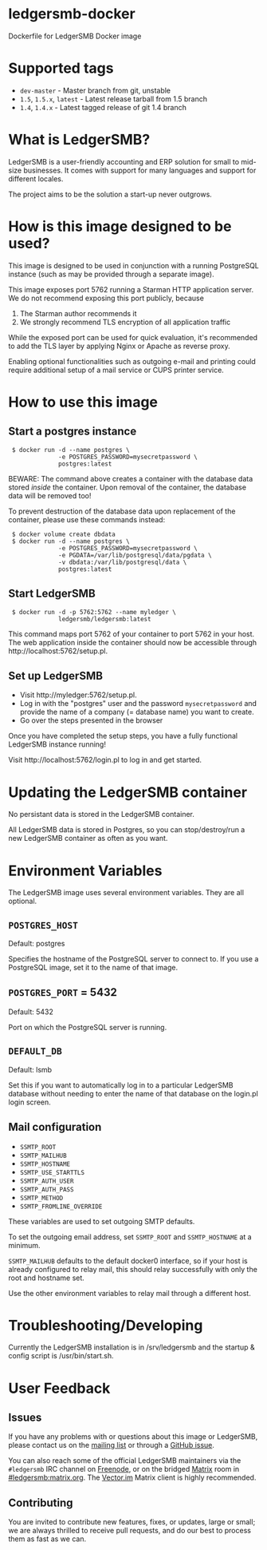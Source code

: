 # ledgersmb-docker
Dockerfile for LedgerSMB Docker image

# Supported tags

- `dev-master` - Master branch from git, unstable
- `1.5`, `1.5.x`, `latest` - Latest release tarball from 1.5 branch
- `1.4`, `1.4.x` - Latest tagged release of git 1.4 branch


# What is LedgerSMB?

LedgerSMB is a user-friendly accounting and ERP solution for small to
mid-size businesses. It comes with support for many languages and support
for different locales.

The project aims to be the solution a start-up never outgrows.


# How is this image designed to be used?

This image is designed to be used in conjunction with a running PostgreSQL
instance (such as may be provided through a separate image).

This image exposes port 5762 running a Starman HTTP application server. We
do not recommend exposing this port publicly, because

1. The Starman author recommends it
2. We strongly recommend TLS encryption of all application traffic

While the exposed port can be used for quick evaluation, it's recommended
to add the TLS layer by applying Nginx or Apache as reverse proxy.

Enabling optional functionalities such as outgoing e-mail and printing
could require additional setup of a mail service or CUPS printer service.

# How to use this image

## Start a postgres instance

```plain
 $ docker run -d --name postgres \
              -e POSTGRES_PASSWORD=mysecretpassword \
              postgres:latest
```

BEWARE: The command above creates a container with the database data stored
*inside* the container. Upon removal of the container, the database data will
be removed too!

To prevent destruction of the database data upon replacement of the container,
please use these commands instead:

```plain
 $ docker volume create dbdata
 $ docker run -d --name postgres \
              -e POSTGRES_PASSWORD=mysecretpassword \
              -e PGDATA=/var/lib/postgresql/data/pgdata \
              -v dbdata:/var/lib/postgresql/data \
              postgres:latest
```

## Start LedgerSMB

```plain
 $ docker run -d -p 5762:5762 --name myledger \
              ledgersmb/ledgersmb:latest
```

This command maps port 5762 of your container to port 5762 in your host. The
web application inside the container should now be accessible through
http://localhost:5762/setup.pl.

## Set up LedgerSMB

 * Visit http://myledger:5762/setup.pl.
 * Log in with the "postgres" user and the password `mysecretpassword`
   and provide the name of a company (= database name) you want to create.
 * Go over the steps presented in the browser

Once you have completed the setup steps, you have a fully functional
LedgerSMB instance running!

Visit http://localhost:5762/login.pl to log in and get started.

# Updating the LedgerSMB container

No persistant data is stored in the LedgerSMB container.

All LedgerSMB data is stored in Postgres, so you can stop/destroy/run a
new LedgerSMB container as often as you want.

# Environment Variables

The LedgerSMB image uses several environment variables. They are all optional.


## `POSTGRES_HOST`

Default: postgres

Specifies the hostname of the PostgreSQL server to connect to. If you use
a PostgreSQL image, set it to the name of that image.

## `POSTGRES_PORT` = 5432

Default: 5432

Port on which the PostgreSQL server is running.

## `DEFAULT_DB`

Default: lsmb

Set this if you want to automatically log in to a particular LedgerSMB database
without needing to enter the name of that database on the login.pl login screen.

## Mail configuration

* `SSMTP_ROOT`
* `SSMTP_MAILHUB`
* `SSMTP_HOSTNAME`
* `SSMTP_USE_STARTTLS`
* `SSMTP_AUTH_USER`
* `SSMTP_AUTH_PASS`
* `SSMTP_METHOD`
* `SSMTP_FROMLINE_OVERRIDE`

These variables are used to set outgoing SMTP defaults.

To set the outgoing email address, set `SSMTP_ROOT` and `SSMTP_HOSTNAME` at
a minimum.

`SSMTP_MAILHUB` defaults to the default docker0 interface, so if your host is
already configured to relay mail, this should relay successfully with only
the root and hostname set.

Use the other environment variables to relay mail through a different host.

# Troubleshooting/Developing

Currently the LedgerSMB installation is in /srv/ledgersmb
and the startup & config script is /usr/bin/start.sh.


# User Feedback

## Issues

If you have any problems with or questions about this image or LedgerSMB, please contact us on the [mailing list](http://ledgersmb.org/topic/support/mailing-lists-rss-and-nntp-feeds) or through a [GitHub issue](https://github.com/ledgersmb/ledgersmb-docker/issues).

You can also reach some of the official LedgerSMB maintainers via the `#ledgersmb` IRC channel on [Freenode](https://freenode.net), or on the bridged [Matrix](https://matrix.org) room in [#ledgersmb:matrix.org](https://matrix.to/#/#ledgersmb:matrix.org). The [Vector.im](https://vector.im/beta/#/room/#ledgersmb:matrix.org) Matrix client is highly recommended.


## Contributing

You are invited to contribute new features, fixes, or updates, large or small; we are always thrilled to receive pull requests, and do our best to process them as fast as we can.
